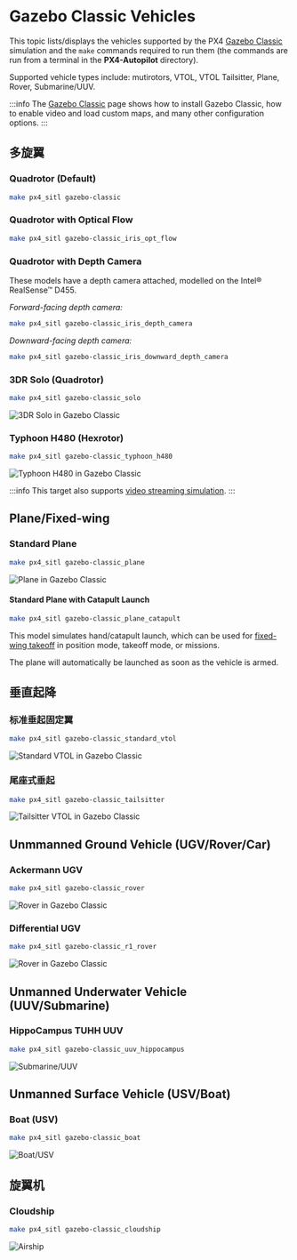 # Gazebo Classic Vehicles

This topic lists/displays the vehicles supported by the PX4 [Gazebo Classic](../sim_gazebo_classic/index.md) simulation and the `make` commands required to run them (the commands are run from a terminal in the **PX4-Autopilot** directory).

Supported vehicle types include: mutirotors, VTOL, VTOL Tailsitter, Plane, Rover, Submarine/UUV.

:::info
The [Gazebo Classic](../sim_gazebo_classic/index.md) page shows how to install Gazebo Classic, how to enable video and load custom maps, and many other configuration options.
:::

## 多旋翼

### Quadrotor (Default)

```sh
make px4_sitl gazebo-classic
```

### Quadrotor with Optical Flow

```sh
make px4_sitl gazebo-classic_iris_opt_flow
```

### Quadrotor with Depth Camera

These models have a depth camera attached, modelled on the Intel® RealSense™ D455.

_Forward-facing depth camera:_

```sh
make px4_sitl gazebo-classic_iris_depth_camera
```

_Downward-facing depth camera:_

```sh
make px4_sitl gazebo-classic_iris_downward_depth_camera
```

### 3DR Solo (Quadrotor)

```sh
make px4_sitl gazebo-classic_solo
```

![3DR Solo in Gazebo Classic](../../assets/simulation/gazebo_classic/vehicles/solo.png)

### Typhoon H480 (Hexrotor)

```sh
make px4_sitl gazebo-classic_typhoon_h480
```

![Typhoon H480 in Gazebo Classic](../../assets/simulation/gazebo_classic/vehicles/typhoon.jpg)

:::info
This target also supports [video streaming simulation](../sim_gazebo_classic/index.md#video-streaming).
:::

<a id="fixed_wing"></a>

## Plane/Fixed-wing

### Standard Plane

```sh
make px4_sitl gazebo-classic_plane
```

![Plane in Gazebo Classic](../../assets/simulation/gazebo_classic/vehicles/plane.png)

#### Standard Plane with Catapult Launch

```sh
make px4_sitl gazebo-classic_plane_catapult
```

This model simulates hand/catapult launch, which can be used for [fixed-wing takeoff](../flight_modes_fw/takeoff.md) in position mode, takeoff mode, or missions.

The plane will automatically be launched as soon as the vehicle is armed.

## 垂直起降

### 标准垂起固定翼

```sh
make px4_sitl gazebo-classic_standard_vtol
```

![Standard VTOL in Gazebo Classic](../../assets/simulation/gazebo_classic/vehicles/standard_vtol.png)

### 尾座式垂起

```sh
make px4_sitl gazebo-classic_tailsitter
```

![Tailsitter VTOL in Gazebo Classic](../../assets/simulation/gazebo_classic/vehicles/tailsitter.png)

<a id="ugv"></a>

## Unmmanned Ground Vehicle (UGV/Rover/Car)

### Ackermann UGV

```sh
make px4_sitl gazebo-classic_rover
```

![Rover in Gazebo Classic](../../assets/simulation/gazebo_classic/vehicles/rover.png)

### Differential UGV

```sh
make px4_sitl gazebo-classic_r1_rover
```

![Rover in Gazebo Classic](../../assets/simulation/gazebo_classic/vehicles/r1_rover.png)

## Unmanned Underwater Vehicle (UUV/Submarine)

### HippoCampus TUHH UUV

```sh
make px4_sitl gazebo-classic_uuv_hippocampus
```

![Submarine/UUV](../../assets/simulation/gazebo_classic/vehicles/hippocampus.png)

## Unmanned Surface Vehicle (USV/Boat)

<a id="usv_boat"></a>

### Boat (USV)

```sh
make px4_sitl gazebo-classic_boat
```

![Boat/USV](../../assets/simulation/gazebo_classic/vehicles/boat.png)

<a id="airship"></a>

## 旋翼机

### Cloudship

```sh
make px4_sitl gazebo-classic_cloudship
```

![Airship](../../assets/simulation/gazebo_classic/vehicles/airship.png)

